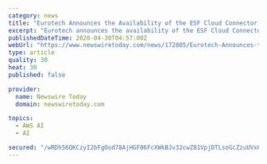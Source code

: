 ```yaml
---
category: news
title: "Eurotech Announces the Availability of the ESF Cloud Connector for AWS IoT Core"
excerpt: "Eurotech announces the availability of the ESF Cloud Connector for AWS IoT Core - Eurotech.com. ETH: MI Distribution / Indexing: [+] / [Company listed above is a registered member of our network. Cont"
publishedDateTime: 2020-04-30T04:57:00Z
webUrl: "https://www.newswiretoday.com/news/172805/Eurotech-Announces-the-Availability-of-the-ESF-Cloud-Connector-for-AWS-IoT-Core/"
type: article
quality: 30
heat: 30
published: false

provider:
  name: Newswire Today
  domain: newswiretoday.com

topics:
  - AWS AI
  - AI

secured: "/wRDh56QKCzyI2bFgOod78AjHGF06FcXWkBJv32cwZ81VpjDTLsoGcZzuUVx6k5Q77teI2PzbrFOid7XN4qlZ4vuNZF6DCTFOpOaT+LaHfboFqpNdWUkIAQU+kJsDBs2DSFd4dNtGD4NYR4uotHFGKWn6WnbtqY3XClyzKuKwRLUckbMLP0vJbG4XzR7tZE2M42By3CYX8qKmocaFyxGdIVugx9Md3Xej4sEZgB6HXuHLdXbfLYst1I21dIW94d40/UufapQr9JOalpe8hIhi6JuJY7y92kL1EmysO7zxE71R++CoIZIbPDDxjYY+oRPHm6iz+Aw+Qf1jSOEA1iVfz+owbFcPzwrftho12HfVuuKTuqoAN8e7TZ/WUrsqLSDIKB2PeDsY110lEjhJ0vJfcmIFv3W/oymBv2yB/wqhbTRj2qPkvWK5LcsQfyaN342yeH4z+3q0DCssULKQ5/dQPWloh6nVUYK3hvDZdRPW2U=;Ifxthi0VnRdK/TKbgKVwfg=="
---
```



